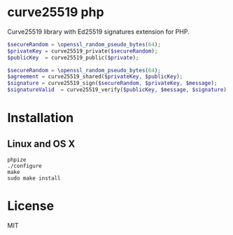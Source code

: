# curve25519 php

Curve25519 library with Ed25519 signatures extension for PHP.

```php
$secureRandom = \openssl_random_pseudo_bytes(64);
$privateKey = curve25519_private($secureRandom);
$publicKey  = curve25519_public($private);

$secureRandom = \openssl_random_pseudo_bytes(64);
$agreement = curve25519_shared($privateKey, $publicKey);
$signature = curve25519_sign($secureRandom, $privateKey, $message);
$signatureValid  = curve25519_verify($publicKey, $message, $signature) == 0;
```

# Installation
## Linux and OS X

```
phpize
./configure
make
sudo make install
```

# License
MIT

